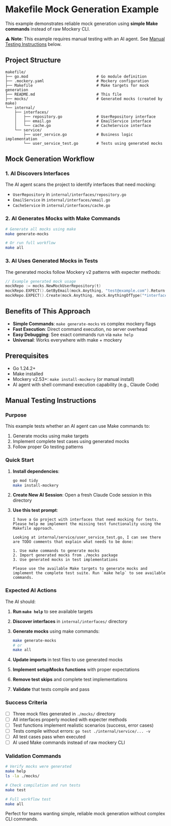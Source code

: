 # Makefile Mock Generation Example

This example demonstrates reliable mock generation using **simple Make commands** instead of raw Mockery CLI.

⚠️ **Note**: This example requires manual testing with an AI agent. See [Manual Testing Instructions](#manual-testing-instructions) below.

## Project Structure

```text
makefile/
├── go.mod                              # Go module definition
├── .mockery.yaml                       # Mockery configuration
├── Makefile                            # Make targets for mock generation
├── README.md                           # This file
├── mocks/                              # Generated mocks (created by make)
└── internal/
    ├── interfaces/
    │   ├── repository.go               # UserRepository interface
    │   ├── email.go                    # EmailService interface
    │   └── cache.go                    # CacheService interface
    └── service/
        ├── user_service.go             # Business logic implementation
        └── user_service_test.go        # Tests using generated mocks
```

## Mock Generation Workflow

### 1. AI Discovers Interfaces

The AI agent scans the project to identify interfaces that need mocking:

- `UserRepository` in `internal/interfaces/repository.go`
- `EmailService` in `internal/interfaces/email.go`
- `CacheService` in `internal/interfaces/cache.go`

### 2. AI Generates Mocks with Make Commands

```bash
# Generate all mocks using make
make generate-mocks

# Or run full workflow
make all
```

### 3. AI Uses Generated Mocks in Tests

The generated mocks follow Mockery v2 patterns with expecter methods:

```go
// Example generated mock usage
mockRepo := mocks.NewMockUserRepository(t)
mockRepo.EXPECT().GetByEmail(mock.Anything, "test@example.com").Return(nil, nil)
mockRepo.EXPECT().Create(mock.Anything, mock.AnythingOfType("*interfaces.User")).Return(nil)
```

## Benefits of This Approach

- **Simple Commands**: `make generate-mocks` vs complex mockery flags
- **Fast Execution**: Direct command execution, no server overhead
- **Easy Debugging**: See exact commands run via `make help`
- **Universal**: Works everywhere with make + mockery

## Prerequisites

- Go 1.24.2+
- Make installed
- Mockery v2.53+: `make install-mockery` (or manual install)
- AI agent with shell command execution capability (e.g., Claude Code)

## Manual Testing Instructions

### Purpose

This example tests whether an AI agent can use Make commands to:

1. Generate mocks using make targets
2. Implement complete test cases using generated mocks
3. Follow proper Go testing patterns

### Quick Start

1. **Install dependencies**:

   ```bash
   go mod tidy
   make install-mockery
   ```

2. **Create New AI Session**: Open a fresh Claude Code session in this directory

3. **Use this test prompt**:

   ```text
   I have a Go project with interfaces that need mocking for tests. Please help me implement the missing test functionality using the Makefile approach.

   Looking at internal/service/user_service_test.go, I can see there are TODO comments that explain what needs to be done:

   1. Use make commands to generate mocks
   2. Import generated mocks from ./mocks package  
   3. Use generated mocks in test implementations

   Please use the available Make targets to generate mocks and implement the complete test suite. Run `make help` to see available commands.
   ```

### Expected AI Actions

The AI should:

1. **Run `make help`** to see available targets
2. **Discover interfaces** in `internal/interfaces/` directory
3. **Generate mocks** using make commands:

   ```bash
   make generate-mocks
   # or
   make all
   ```

4. **Update imports** in test files to use generated mocks
5. **Implement setupMocks functions** with proper expectations
6. **Remove test skips** and complete test implementations
7. **Validate** that tests compile and pass

### Success Criteria

- [ ] Three mock files generated in `./mocks/` directory
- [ ] All interfaces properly mocked with expecter methods
- [ ] Test functions implement realistic scenarios (success, error cases)
- [ ] Tests compile without errors: `go test ./internal/service/... -v`
- [ ] All test cases pass when executed
- [ ] AI used Make commands instead of raw mockery CLI

### Validation Commands

```bash
# Verify mocks were generated
make help
ls -la ./mocks/

# Check compilation and run tests
make test

# Full workflow test
make all
```

Perfect for teams wanting simple, reliable mock generation without complex CLI commands.